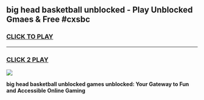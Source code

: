 
## big head basketball unblocked - Play Unblocked Gmaes & Free #cxsbc
<h3>
<a href="https://news.freeplayer.one?title=big_head_basketball_unblocked&ref=24F">CLICK TO PLAY</a></h3>
<hr>

<h3>
<a href="https://news.freeplayer.one?title=big_head_basketball_unblocked&ref=24F">CLICK 2 PLAY</a>
  
</h3>

<a href="https://news.freeplayer.one?title=big_head_basketball_unblocked&ref=24F/"><img src="https://clearcache.store/games.png"></a>


**big head basketball unblocked games unblocked: Your Gateway to Fun and Accessible Online Gaming**
